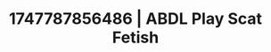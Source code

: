 ---
categories:
- ASMR tingles
- Anal
- Double penetration
- Gothic romance
- Artistic nudes
image: /assets/images/1747787856486.jpg
layout: post
seo:
  description: Featured content with exclusive Scat Fetish, ABDL Play. HD images available.
  keywords: Scat Fetish, ABDL Play
  og_image: /assets/images/1747787856486.jpg
  schema_type: VisualArtwork
tags:
- '#1747787856486'
- ABDL Play
- Scat Fetish
title: 1747787856486 | ABDL Play Scat Fetish
---